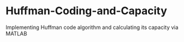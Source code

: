 # Huffman-Coding-and-Capacity
Implementing Huffman code algorithm and calculating its capacity via MATLAB

